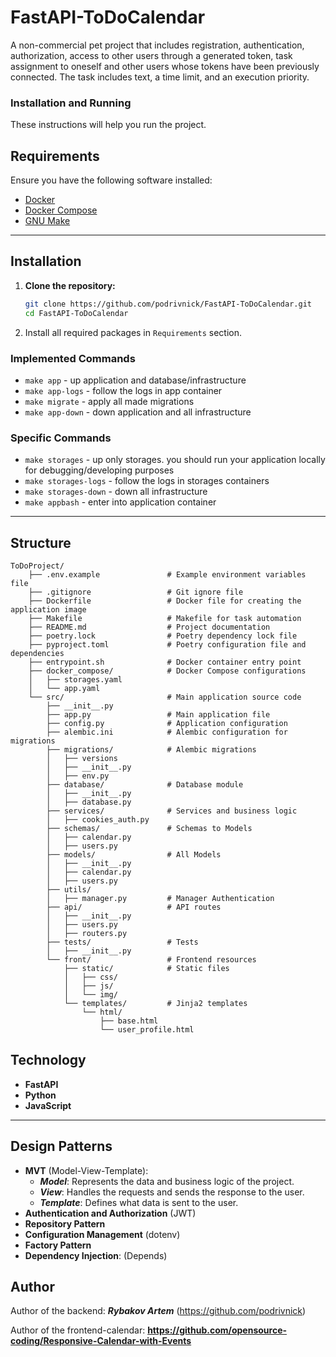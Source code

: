 # FastAPI-ToDoCalendar

A non-commercial pet project that includes registration, authentication, authorization,
access to other users through a generated token,
task assignment to oneself and other users whose tokens have been previously connected.
The task includes text, a time limit, and an execution priority.

### Installation and Running

These instructions will help you run the project.

## Requirements

Ensure you have the following software installed:

- [Docker](https://www.docker.com/get-started)
- [Docker Compose](https://docs.docker.com/compose/install/)
- [GNU Make](https://www.gnu.org/software/make/)

___
## Installation

1. **Clone the repository:**
   ```bash
   git clone https://github.com/podrivnick/FastAPI-ToDoCalendar.git
   cd FastAPI-ToDoCalendar 
   ```

2. Install all required packages in `Requirements` section.

### Implemented Commands

* `make app` - up application and database/infrastructure
* `make app-logs` - follow the logs in app container
* `make migrate` - apply all made migrations
* `make app-down` - down application and all infrastructure

### Specific Commands

* `make storages` - up only storages. you should run your application locally for debugging/developing purposes 
* `make storages-logs` - follow the logs in storages containers
* `make storages-down` - down all infrastructure
* `make appbash` - enter into application container

___
## Structure

```plaintext
ToDoProject/
    ├── .env.example               # Example environment variables file
    ├── .gitignore                 # Git ignore file
    ├── Dockerfile                 # Docker file for creating the application image
    ├── Makefile                   # Makefile for task automation
    ├── README.md                  # Project documentation
    ├── poetry.lock                # Poetry dependency lock file
    ├── pyproject.toml             # Poetry configuration file and dependencies
    ├── entrypoint.sh              # Docker container entry point
    ├── docker_compose/            # Docker Compose configurations
    │   ├── storages.yaml
    │   └── app.yaml
    └── src/                       # Main application source code
        ├── __init__.py
        ├── app.py                 # Main application file
        ├── config.py              # Application configuration
        ├── alembic.ini            # Alembic configuration for migrations
        ├── migrations/            # Alembic migrations
        │   ├── versions
        │   ├── __init__.py
        │   ├── env.py
        ├── database/              # Database module
        │   ├── __init__.py
        │   ├── database.py
        ├── services/              # Services and business logic
        │   ├── cookies_auth.py
        ├── schemas/               # Schemas to Models
        │   ├── calendar.py
        │   ├── users.py
        ├── models/                # All Models
        │   ├── __init__.py
        │   ├── calendar.py
        │   ├── users.py
        ├── utils/
        │   ├── manager.py         # Manager Authentication
        ├── api/                   # API routes
        │   ├── __init__.py
        │   ├── users.py
        │   ├── routers.py
        ├── tests/                 # Tests
        │   ├── __init__.py
        └── front/                 # Frontend resources
            ├── static/            # Static files
            │   ├── css/
            │   ├── js/
            │   └── img/
            └── templates/         # Jinja2 templates
                └── html/
                    ├── base.html
                    └── user_profile.html
```

## Technology
+ **FastAPI**
+ **Python**
+ **JavaScript**

___
## Design Patterns
+ **MVT** (Model-View-Template): 
  + ***Model***: Represents the data and business logic of the project.
  + ***View***: Handles the requests and sends the response to the user.
  + ***Template***: Defines what data is sent to the user.
+ **Authentication and Authorization** (JWT)
+ **Repository Pattern**
+ **Configuration Management** (dotenv)
+ **Factory Pattern**
+ **Dependency Injection**: (Depends)

## Author
Author of the backend: ***Rybakov Artem***  (https://github.com/podrivnick)   

Author of the frontend-calendar: **https://github.com/opensource-coding/Responsive-Calendar-with-Events**